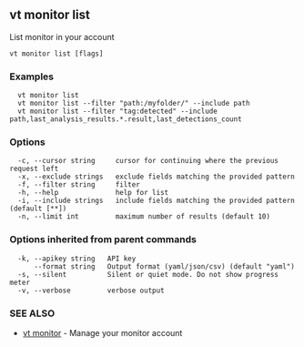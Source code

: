 ## vt monitor list

List monitor in your account

```
vt monitor list [flags]
```

### Examples

```
  vt monitor list
  vt monitor list --filter "path:/myfolder/" --include path
  vt monitor list --filter "tag:detected" --include path,last_analysis_results.*.result,last_detections_count
```

### Options

```
  -c, --cursor string     cursor for continuing where the previous request left
  -x, --exclude strings   exclude fields matching the provided pattern
  -f, --filter string     filter
  -h, --help              help for list
  -i, --include strings   include fields matching the provided pattern (default [**])
  -n, --limit int         maximum number of results (default 10)
```

### Options inherited from parent commands

```
  -k, --apikey string   API key
      --format string   Output format (yaml/json/csv) (default "yaml")
  -s, --silent          Silent or quiet mode. Do not show progress meter
  -v, --verbose         verbose output
```

### SEE ALSO

* [vt monitor](vt_monitor.md)	 - Manage your monitor account

